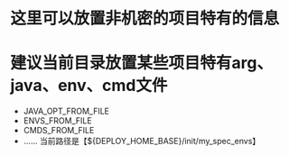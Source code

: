 # 这里可以放置非机密的项目特有的信息
# 建议当前目录放置某些项目特有arg、java、env、cmd文件
- JAVA_OPT_FROM_FILE
- ENVS_FROM_FILE
- CMDS_FROM_FILE
- ......
当前路径是【${DEPLOY_HOME_BASE}/init/my_spec_envs】



